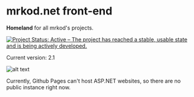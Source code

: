 # mrkod.net front-end

**Homeland** for all mrkod's projects.

[![Project Status: Active – The project has reached a stable, usable state and is being actively developed.](https://www.repostatus.org/badges/latest/active.svg)](https://www.repostatus.org/#active)

Current version: 2.1

![alt text](https://i.imgur.com/0ukTVB1.png "MSS Logo")

Currently, Github Pages can't host ASP.NET websites, so there are no public instance right now.
